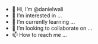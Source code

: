 - 👋 Hi, I’m @danielwali
- 👀 I’m interested in ...
- 🌱 I’m currently learning ...
- 💞️ I’m looking to collaborate on ...
- 📫 How to reach me ...

<!---
danielwali/danielwali is a ✨ special ✨ repository because its `README.md` (this file) appears on your GitHub profile.
You can click the Preview link to take a look at your changes.
--->
<!-- Put this code anywhere in the body of your page where you want the badge to show up. -->

<div itemscope itemtype='http://schema.org/Person' class='fiverr-seller-widget' style='display: inline-block;'>
     <a itemprop='url' href=https://www.fiverr.com/danielwali rel="nofollow" target="_blank" style='display: inline-block;'>
        <div class='fiverr-seller-content' id='fiverr-seller-widget-content-260b67f3-ebab-4439-8d03-88ea419d986c' itemprop='contentURL' style='display: none;'></div>
        <div id='fiverr-widget-seller-data' style='display: none;'>
            <div itemprop='name' >danielwali</div>
            <div itemscope itemtype='http://schema.org/Organization'><span itemprop='name'>Fiverr</span></div>
            <div itemprop='jobtitle'>Seller</div>
            <div itemprop='description'>I'm a "Graphic Designer" I will do for you :
Photoshop Editing, 
Logo Design
Flyer Design
Presentation Design,
Packaging Design, 
Poster Design, 
Catalog Design, 
Menu Design, 
Postcard Design, 
T-Shirts & Merchandise ....</div>
        </div>
    </a>
</div>

<script id='fiverr-seller-widget-script-260b67f3-ebab-4439-8d03-88ea419d986c' src='https://widgets.fiverr.com/api/v1/seller/danielwali?widget_id=260b67f3-ebab-4439-8d03-88ea419d986c' data-config='{"category_name":"Graphics \u0026 Design"}' async='true' defer='true'></script>

